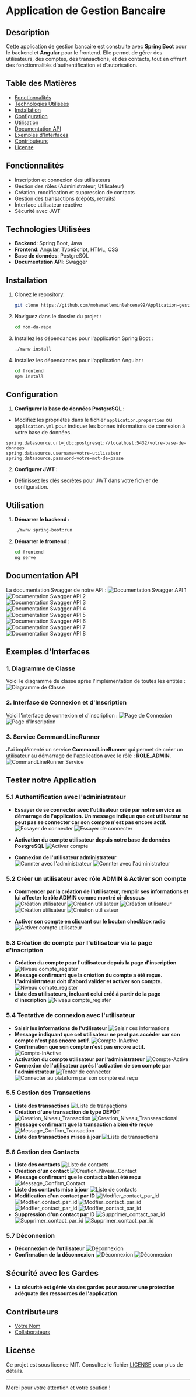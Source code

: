 # Application de Gestion Bancaire

## Description
Cette application de gestion bancaire est construite avec **Spring Boot** pour le backend et **Angular** pour le frontend. Elle permet de gérer des utilisateurs, des comptes, des transactions, et des contacts, tout en offrant des fonctionnalités d'authentification et d'autorisation.

## Table des Matières
- [Fonctionnalités](#fonctionnalités)
- [Technologies Utilisées](#technologies-utilisées)
- [Installation](#installation)
- [Configuration](#configuration)
- [Utilisation](#utilisation)
- [Documentation API](#documentation-api)
- [Exemples d'Interfaces](#exemples-dinterfaces)
- [Contributeurs](#contributeurs)
- [License](#license)

## Fonctionnalités
- Inscription et connexion des utilisateurs
- Gestion des rôles (Administrateur, Utilisateur)
- Création, modification et suppression de contacts
- Gestion des transactions (dépôts, retraits)
- Interface utilisateur réactive
- Sécurité avec JWT

## Technologies Utilisées
- **Backend**: Spring Boot, Java
- **Frontend**: Angular, TypeScript, HTML, CSS
- **Base de données**: PostgreSQL
- **Documentation API**: Swagger

## Installation
1. Clonez le repository:
   ```bash
   git clone https://github.com/mohamedleminlehcene99/Application-gestion-de-bancaire.git
   ```
2. Naviguez dans le dossier du projet :
   ```bash
   cd nom-du-repo
   ```

3. Installez les dépendances pour l'application Spring Boot :
   ```bash
   ./mvnw install
   ```

4. Installez les dépendances pour l'application Angular :
   ```bash
   cd frontend
   npm install
   ```

## Configuration
1. **Configurer la base de données PostgreSQL :**
  - Modifiez les propriétés dans le fichier `application.properties` ou `application.yml` pour indiquer les bonnes informations de connexion à votre base de données.

   ```properties
   spring.datasource.url=jdbc:postgresql://localhost:5432/votre-base-de-donnees
   spring.datasource.username=votre-utilisateur
   spring.datasource.password=votre-mot-de-passe
   ```

2. **Configurer JWT :**
  - Définissez les clés secrètes pour JWT dans votre fichier de configuration.

## Utilisation
1. **Démarrer le backend :**
   ```bash
   ./mvnw spring-boot:run
   ```

2. **Démarrer le frontend :**
   ```bash
   cd frontend
   ng serve
   ```

## Documentation API
La documentation Swagger de notre API :
![Documentation Swagger API 1](IMG/Swagger/img02.png)  
![Documentation Swagger API 2](IMG/Swagger/img03.png)  
![Documentation Swagger API 3](IMG/Swagger/img04.png)  
![Documentation Swagger API 4](IMG/Swagger/img05.png)  
![Documentation Swagger API 5](IMG/Swagger/img06.png)  
![Documentation Swagger API 6](IMG/Swagger/img07.png)  
![Documentation Swagger API 7](IMG/Swagger/img08.png)  
![Documentation Swagger API 8](IMG/Swagger/img09.png)

## Exemples d'Interfaces

### 1. Diagramme de Classe
Voici le diagramme de classe après l'implémentation de toutes les entités :
![Diagramme de Classe](IMG/img01.png)

### 2. Interface de Connexion et d'Inscription
Voici l'interface de connexion et d'inscription :
![Page de Connexion](IMG/img03.png)  
![Page d'Inscription](IMG/img02.png)

### 3. Service CommandLineRunner
J'ai implémenté un service **CommandLineRunner** qui permet de créer un utilisateur au démarrage de l'application avec le rôle : **ROLE_ADMIN**.
![CommandLineRunner Service](IMG/img04.png)

## Tester notre Application

### 5.1 Authentification avec l'administrateur
- **Essayer de se connecter avec l'utilisateur créé par notre service au démarrage de l'application. Un message indique que cet utilisateur ne peut pas se connecter car son compte n'est pas encore actif.**
  ![Essayer de connecter](IMG/img05.png)
  ![Essayer de connecter](IMG/img06.png)

- **Activation du compte utilisateur depuis notre base de données PostgreSQL**
  ![Activer compte](IMG/img07.png)

- **Connexion de l'utilisateur administrateur**
  ![Connter avec l'administrateur](IMG/img08.png)
  ![Connter avec l'administrateur](IMG/img09.png)

### 5.2 Créer un utilisateur avec rôle ADMIN & Activer son compte
- **Commencer par la création de l'utilisateur, remplir ses informations et lui affecter le rôle ADMIN comme montré ci-dessous**
  ![Création utilisateur](IMG/img10.png)
  ![Création utilisateur](IMG/img11.png)
  ![Création utilisateur](IMG/img12.png)
  ![Création utilisateur](IMG/img13.png)
  ![Création utilisateur](IMG/img14.png)

- **Activer son compte en cliquant sur le bouton checkbox radio**
  ![Activer compte utilisateur](IMG/img15.png)

### 5.3 Création de compte par l'utilisateur via la page d'inscription
- **Création du compte pour l'utilisateur depuis la page d'inscription**
  ![Niveau compte_register](IMG/img16.png)
- **Message confirmant que la création du compte a été reçue. L'administrateur doit d'abord valider et activer son compte.**
  ![Niveau compte_register](IMG/img17.png)
- **Liste des utilisateurs, incluant celui créé à partir de la page d'inscription**
  ![Niveau compte_register](IMG/img18.png)

### 5.4 Tentative de connexion avec l'utilisateur
- **Saisir les informations de l'utilisateur**
  ![Saisir ces informations](IMG/img19.png)
- **Message indiquant que cet utilisateur ne peut pas accéder car son compte n'est pas encore actif.**
  ![Compte-InActive](IMG/img20.png)
- **Confirmation que son compte n'est pas encore actif.**
  ![Compte-InActive](IMG/img21.png)
- **Activation du compte utilisateur par l'administrateur**
  ![Compte-Active](IMG/img22.png)
- **Connexion de l'utilisateur après l'activation de son compte par l'administrateur**
  ![Tenter de connecter](IMG/img23.png)
  ![Connecter au plateform par son compte est reçu](IMG/img24.png)

### 5.5 Gestion des Transactions
- **Liste des transactions**
  ![Liste de transactions](IMG/img25.png)
- **Création d'une transaction de type DÉPÔT**
  ![Creation_Niveau_Transaction](IMG/img26.png)
  ![Creation_Niveau_Transaaactional](IMG/img27.png)
- **Message confirmant que la transaction a bien été reçue**
  ![Message_Confirm_Transaction](IMG/img28.png)
- **Liste des transactions mises à jour**
  ![Liste de transactions](IMG/img29.png)

### 5.6 Gestion des Contacts
- **Liste des contacts**
  ![Liste de contacts](IMG/img30.png)
- **Création d'un contact**
  ![Creation_Niveau_Contact](IMG/img31.png)
- **Message confirmant que le contact a bien été reçu**
  ![Message_Confirm_Contact](IMG/img32.png)
- **Liste des contacts mise à jour**
  ![Liste de contacts](IMG/img33.png)
- **Modification d'un contact par ID**
  ![Modfier_contact_par_id](IMG/img34.png)
  ![Modfier_contact_par_id](IMG/img35.png)
  ![Modfier_contact_par_id](IMG/img36.png)
  ![Modfier_contact_par_id](IMG/img37.png)
  ![Modfier_contact_par_id](IMG/img38.png)
- **Suppression d'un contact par ID**
  ![Supprimer_contact_par_id](IMG/img39.png)
  ![Supprimer_contact_par_id](IMG/img40.png)
  ![Supprimer_contact_par_id](IMG/img41.png)

### 5.7 Déconnexion
- **Déconnexion de l'utilisateur**
  ![Déconnexion](IMG/img42.png)
- **Confirmation de la déconnexion**
  ![Déconnexion](IMG/img43.png)
  ![Déconnexion](IMG/img44.png)

## Sécurité avec les Gardes
- **La sécurité est gérée via des gardes pour assurer une protection adéquate des ressources de l'application.**

## Contributeurs
- [Votre Nom](https://github.com/votrecompte)
- [Collaborateurs](https://github.com/)

## License
Ce projet est sous licence MIT. Consultez le fichier [LICENSE](LICENSE) pour plus de détails.

---

Merci pour votre attention et votre soutien !
